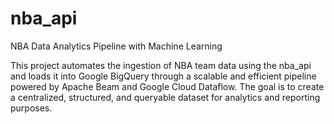 # nba_api
NBA Data Analytics Pipeline with Machine Learning

This project automates the ingestion of NBA team data using the nba_api and loads it into Google BigQuery through a scalable and efficient pipeline powered by Apache Beam and Google Cloud Dataflow. The goal is to create a centralized, structured, and queryable dataset for analytics and reporting purposes.
